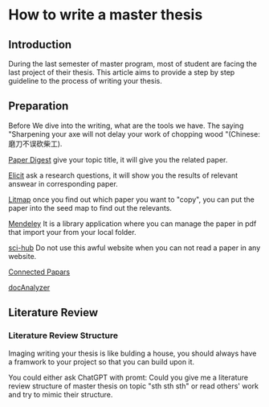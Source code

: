# How to write a master thesis 

## Introduction
During the last semester of master program, most of student are facing the last project of their thesis. This article aims to provide a step by step guideline to the process of writing your thesis.

## Preparation 
Before We dive into the writing, what are the tools we have. The saying "Sharpening your axe will not delay your work of chopping wood "(Chinese: 磨刀不误砍柴工). 

[Paper Digest](https://paperdigest.org/)
give your topic title, it will give you the related paper.

[Elicit](https://elicit.com/#Pricing)
ask a research questions, it will show you the results of relevant answear in corresponding paper. 

[Litmap](https://www.litmaps.com/)
once you find out which paper you want to "copy", you can put the paper into the 
seed map to find out the relevants.

[Mendeley](https://www.mendeley.com/)
It is a library application where you can manage the paper in pdf that import your 
from your local folder. 

[sci-hub](sci-hub.se)
Do not use this awful website when you can not read a paper in any website. 

[Connected Papars](https://www.connectedpapers.com/)

[docAnalyzer](https://docanalyzer.ai/)



## Literature Review

### Literature Review Structure
Imaging writing your thesis is like bulding a house, you should always have a framwork to your project so that you can build upon it. 

You could either ask ChatGPT with promt: Could you give me a literature review structure of master thesis on topic "sth sth sth" or read others' work and try to mimic their structure.

